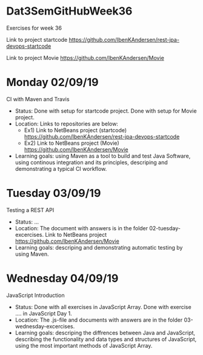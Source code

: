 # Dat3SemGitHubWeek36
Exercises for week 36

Link to project startcode
https://github.com/IbenKAndersen/rest-jpa-devops-startcode

Link to project Movie
https://github.com/IbenKAndersen/Movie

# Monday 02/09/19
CI with Maven and Travis

- Status: Done with setup for startcode project. Done with setup for Movie project. 
- Location: Links to repositories are below:
    - Ex1) Link to NetBeans project (startcode) https://github.com/IbenKAndersen/rest-jpa-devops-startcode
    - Ex2) Link to NetBeans project (Movie) https://github.com/IbenKAndersen/Movie
- Learning goals: using Maven as a tool to build and test Java Software, using continous integration and its principles, descriping and demonstrating a typical CI workflow.

# Tuesday 03/09/19
Testing a REST API

- Status: ...
- Location: The document with answers is in the folder 02-tuesday-excercises. Link to NetBeans project https://github.com/IbenKAndersen/Movie
- Learning goals: descriping and demonstrating automatic testing by using Maven. 

# Wednesday 04/09/19
JavaScript Introduction

- Status: Done with all exercises in JavaScript Array. Done with exercise .... in JavaScript Day 1. 
- Location: The .js-file and documents with answers are in the folder 03-wednesday-excercises. 
- Learning goals: descriping the diffrences between Java and JavaScript, describing the functionality and data types and structures of JavaScript, using the most important methods of JavaScript Array. 
